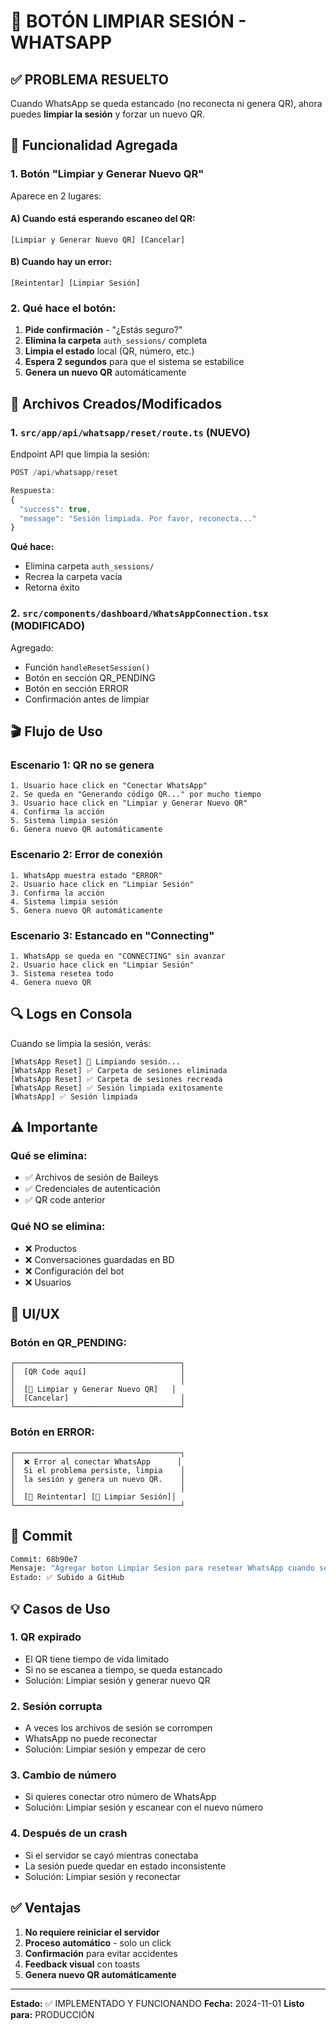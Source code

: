 # 🔄 BOTÓN LIMPIAR SESIÓN - WHATSAPP

## ✅ PROBLEMA RESUELTO

Cuando WhatsApp se queda estancado (no reconecta ni genera QR), ahora puedes **limpiar la sesión** y forzar un nuevo QR.

## 🎯 Funcionalidad Agregada

### 1. **Botón "Limpiar y Generar Nuevo QR"**

Aparece en 2 lugares:

#### A) Cuando está esperando escaneo del QR:
```
[Limpiar y Generar Nuevo QR] [Cancelar]
```

#### B) Cuando hay un error:
```
[Reintentar] [Limpiar Sesión]
```

### 2. **Qué hace el botón:**

1. **Pide confirmación** - "¿Estás seguro?"
2. **Elimina la carpeta** `auth_sessions/` completa
3. **Limpia el estado** local (QR, número, etc.)
4. **Espera 2 segundos** para que el sistema se estabilice
5. **Genera un nuevo QR** automáticamente

## 📁 Archivos Creados/Modificados

### 1. **`src/app/api/whatsapp/reset/route.ts`** (NUEVO)

Endpoint API que limpia la sesión:

```typescript
POST /api/whatsapp/reset

Respuesta:
{
  "success": true,
  "message": "Sesión limpiada. Por favor, reconecta..."
}
```

**Qué hace:**
- Elimina carpeta `auth_sessions/`
- Recrea la carpeta vacía
- Retorna éxito

### 2. **`src/components/dashboard/WhatsAppConnection.tsx`** (MODIFICADO)

Agregado:
- Función `handleResetSession()`
- Botón en sección QR_PENDING
- Botón en sección ERROR
- Confirmación antes de limpiar

## 🎬 Flujo de Uso

### Escenario 1: QR no se genera

```
1. Usuario hace click en "Conectar WhatsApp"
2. Se queda en "Generando código QR..." por mucho tiempo
3. Usuario hace click en "Limpiar y Generar Nuevo QR"
4. Confirma la acción
5. Sistema limpia sesión
6. Genera nuevo QR automáticamente
```

### Escenario 2: Error de conexión

```
1. WhatsApp muestra estado "ERROR"
2. Usuario hace click en "Limpiar Sesión"
3. Confirma la acción
4. Sistema limpia sesión
5. Genera nuevo QR automáticamente
```

### Escenario 3: Estancado en "Connecting"

```
1. WhatsApp se queda en "CONNECTING" sin avanzar
2. Usuario hace click en "Limpiar Sesión"
3. Sistema resetea todo
4. Genera nuevo QR
```

## 🔍 Logs en Consola

Cuando se limpia la sesión, verás:

```
[WhatsApp Reset] 🔄 Limpiando sesión...
[WhatsApp Reset] ✅ Carpeta de sesiones eliminada
[WhatsApp Reset] ✅ Carpeta de sesiones recreada
[WhatsApp Reset] ✅ Sesión limpiada exitosamente
[WhatsApp] ✅ Sesión limpiada
```

## ⚠️ Importante

### Qué se elimina:
- ✅ Archivos de sesión de Baileys
- ✅ Credenciales de autenticación
- ✅ QR code anterior

### Qué NO se elimina:
- ❌ Productos
- ❌ Conversaciones guardadas en BD
- ❌ Configuración del bot
- ❌ Usuarios

## 🎨 UI/UX

### Botón en QR_PENDING:
```
┌─────────────────────────────────────┐
│  [QR Code aquí]                     │
│                                     │
│  [🔄 Limpiar y Generar Nuevo QR]   │
│  [Cancelar]                         │
└─────────────────────────────────────┘
```

### Botón en ERROR:
```
┌─────────────────────────────────────┐
│  ❌ Error al conectar WhatsApp      │
│  Si el problema persiste, limpia    │
│  la sesión y genera un nuevo QR.    │
│                                     │
│  [🔄 Reintentar] [🔄 Limpiar Sesión]│
└─────────────────────────────────────┘
```

## 🚀 Commit

```bash
Commit: 68b90e7
Mensaje: "Agregar boton Limpiar Sesion para resetear WhatsApp cuando se queda estancado"
Estado: ✅ Subido a GitHub
```

## 💡 Casos de Uso

### 1. **QR expirado**
- El QR tiene tiempo de vida limitado
- Si no se escanea a tiempo, se queda estancado
- Solución: Limpiar sesión y generar nuevo QR

### 2. **Sesión corrupta**
- A veces los archivos de sesión se corrompen
- WhatsApp no puede reconectar
- Solución: Limpiar sesión y empezar de cero

### 3. **Cambio de número**
- Si quieres conectar otro número de WhatsApp
- Solución: Limpiar sesión y escanear con el nuevo número

### 4. **Después de un crash**
- Si el servidor se cayó mientras conectaba
- La sesión puede quedar en estado inconsistente
- Solución: Limpiar sesión y reconectar

## ✅ Ventajas

1. **No requiere reiniciar el servidor**
2. **Proceso automático** - solo un click
3. **Confirmación** para evitar accidentes
4. **Feedback visual** con toasts
5. **Genera nuevo QR automáticamente**

---

**Estado:** ✅ IMPLEMENTADO Y FUNCIONANDO
**Fecha:** 2024-11-01
**Listo para:** PRODUCCIÓN

